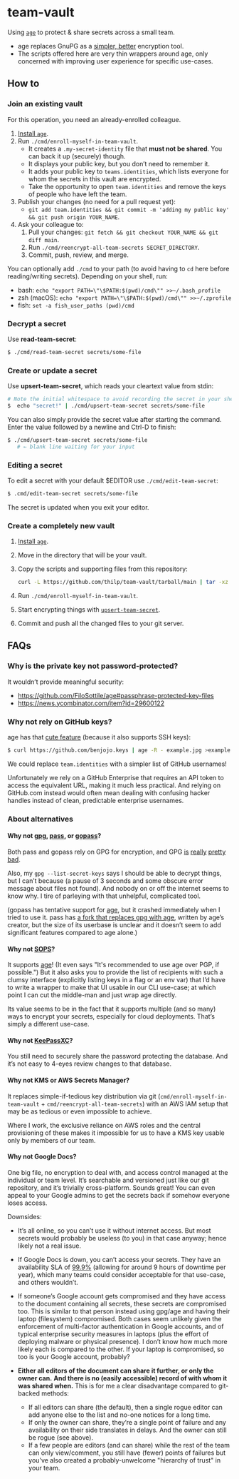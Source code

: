 # team-vault

Using [`age`][age] to protect & share secrets across a small team.

[age]: https://github.com/FiloSottile/age

- age replaces GnuPG as a [simpler, better](#why-not-gpg-pass-or-gopass) encryption tool.
- The scripts offered here are very thin wrappers around age,
    only concerned with improving user experience for specific use-cases.

## How to

### Join an existing vault

For this operation, you need an already-enrolled colleague.

1. [Install `age`](https://github.com/FiloSottile/age#installation).
2. Run `./cmd/enroll-myself-in-team-vault`.
    - It creates a `.my-secret-identity` file that **must not be shared**.
        You can back it up (securely) though.
    - It displays your public key, but you don’t need to remember it.
    - It adds your public key to `teams.identities`, which lists everyone
        for whom the secrets in this vault are encrypted.
    - Take the opportunity to open `team.identities` and remove
        the keys of people who have left the team.
3. Publish your changes (no need for a pull request yet):
    - `git add team.identities && git commit -m 'adding my public key' && git push origin YOUR_NAME`.
4. Ask your colleague to:
    1. Pull your changes: `git fetch && git checkout YOUR_NAME && git diff main`.
    2. Run `./cmd/reencrypt-all-team-secrets SECRET_DIRECTORY`.
    3. Commit, push, review, and merge.

You can optionally add `./cmd` to your path
(to avoid having to `cd` here before reading/writing secrets).
Depending on your shell, run:

- bash: `echo "export PATH=\"\$PATH:$(pwd)/cmd\"" >>~/.bash_profile`
- zsh (macOS): `echo "export PATH=\"\$PATH:$(pwd)/cmd\"" >>~/.zprofile`
- fish: `set -a fish_user_paths (pwd)/cmd`

### Decrypt a secret

Use **read-team-secret**:

```bash
$ ./cmd/read-team-secret secrets/some-file
```

### Create or update a secret

Use **upsert-team-secret**, which reads your cleartext value from stdin:

```bash
# Note the initial whitespace to avoid recording the secret in your shell history.
$  echo "secret!" | ./cmd/upsert-team-secret secrets/some-file
```

You can also simply provide the secret value after starting the command.
Enter the value followed by a newline and Ctrl-D to finish:

```bash
$ ./cmd/upsert-team-secret secrets/some-file
   # ← blank line waiting for your input
```

### Editing a secret

To edit a secret with your default $EDITOR use `./cmd/edit-team-secret`:

```bash
$ .cmd/edit-team-secret secrets/some-file
```

The secret is updated when you exit your editor.


### Create a completely new vault

1. [Install `age`](https://github.com/FiloSottile/age#installation).
2. Move in the directory that will be your vault.
3. Copy the scripts and supporting files from this repository:

    ```bash
    curl -L https://github.com/thilp/team-vault/tarball/main | tar -xz --strip-components=1
    ```

4. Run `./cmd/enroll-myself-in-team-vault`.
4. Start encrypting things with [`upsert-team-secret`](#create-or-update-a-secret).
5. Commit and push all the changed files to your git server.

## FAQs

### Why is the private key not password-protected?

It wouldn’t provide meaningful security:

- https://github.com/FiloSottile/age#passphrase-protected-key-files
- https://news.ycombinator.com/item?id=29600122

### Why not rely on GitHub keys?

[githubkeys]: https://github.com/FiloSottile/age#encrypting-to-a-github-user

age has that [cute feature][githubkeys] (because it also supports SSH keys):

```bash
$ curl https://github.com/benjojo.keys | age -R - example.jpg >example.jpg.age
```

We could replace `team.identities` with a simpler list of GitHub usernames!

Unfortunately we rely on a GitHub Enterprise that requires an API token to
access the equivalent URL, making it much less practical.
And relying on GitHub.com instead would often mean dealing with confusing
hacker handles instead of clean, predictable enterprise usernames.

### About alternatives

#### Why not [gpg][], [pass][], or [gopass][]?

[gpg]: https://gnupg.org/
[pass]: https://www.passwordstore.org/
[gopass]: https://github.com/gopasspw/gopass

Both pass and gopass rely on GPG for encryption, and GPG [is][schneier]
[really][latacora] [pretty][signify] [bad][green].

[schneier]: https://www.schneier.com/blog/archives/2016/12/giving_up_on_pg.html
[latacora]: https://latacora.micro.blog/2019/07/16/the-pgp-problem.html#encrypting-files
[signify]: https://www.openbsd.org/papers/bsdcan-signify.html
[green]: https://blog.cryptographyengineering.com/2014/08/13/whats-matter-with-pgp/

Also, my `gpg --list-secret-keys` says I should be able to decrypt things,
but I can’t because (a pause of 3 seconds and some obscure error message about
files not found). And nobody on or off the internet seems to know why.
I tire of parleying with that unhelpful, complicated tool.

(gopass has tentative support for [age][], but it crashed immediately when I
tried to use it.
pass has [a fork that replaces gpg with age][passage], written by age’s creator,
but the size of its userbase is unclear and it doesn’t seem to add significant
features compared to age alone.)

[passage]: https://github.com/FiloSottile/passage

#### Why not [SOPS][]?

[sops]: https://github.com/mozilla/sops

It supports [age][]!
(It even says "It's recommended to use age over PGP, if possible.")
But it also asks you to provide the list of recipients with such a clumsy
interface (explicitly listing keys in a flag or an env var) that I’d have to
write a wrapper to make that UI usable in our CLI use-case; at which point I
can cut the middle-man and just wrap age directly.

Its value seems to be in the fact that it supports multiple (and so many) ways
to encrypt your secrets, especially for cloud deployments.
That’s simply a different use-case.

#### Why not [KeePassXC][]?

[keepassxc]: https://keepassxc.org/

You still need to securely share the password protecting the database.
And it’s not easy to 4-eyes review changes to that database.

#### Why not KMS or AWS Secrets Manager?

It replaces simple-if-tedious key distribution via git
(`cmd/enroll-myself-in-team-vault` + `cmd/reencrypt-all-team-secrets`)
with an AWS IAM setup that may be as tedious or even impossible to achieve.

Where I work, the exclusive reliance on AWS roles and the central provisioning
of these makes it impossible for us to have a KMS key usable only by members of
our team.

#### Why not Google Docs?

One big file, no encryption to deal with, and access control managed at the
individual or team level.
It’s searchable and versioned just like our git repository, and it’s trivially
cross-platform.
Sounds great!
You can even appeal to your Google admins to get the secrets back if somehow
everyone loses access.

Downsides:

- It’s all online, so you can’t use it without internet access.
    But most secrets would probably be useless (to you) in that case anyway;
    hence likely not a real issue.
- If Google Docs is down, you can’t access your secrets.
    They have an availability SLA of [99.9%][google-sla]
    (allowing for around 9 hours of downtime per year), which many teams could
    consider acceptable for that use-case, and others wouldn’t.
- If someone’s Google account gets compromised and they have access to the
    document containing all secrets, these secrets are compromised too.
    This is similar to that person instead using gpg/age and having their
    laptop (filesystem) compromised.
    Both cases seem unlikely given the enforcement of multi-factor
    authentication in Google accounts, and of typical enterprise security
    measures in laptops (plus the effort of deploying malware or physical presence).
    I don’t know how much more likely each is compared to the other.
    If your laptop is compromised, so too is your Google account, probably?
- **Either all editors of the document can share it further, or only the owner can.**
    **And there is no (easily accessible) record of with whom it was shared when.**
    This is for me a clear disadvantage compared to git-backed methods:

    - If all editors can share (the default), then a single rogue editor
      can add anyone else to the list and no-one notices for a long time.
    - If only the owner can share, they’re a single point of failure and
      any availability on their side translates in delays.
      And the owner can still be rogue (see above).
    - If a few people are editors (and can share) while the rest of the
      team can only view/comment, you still have (fewer) points of failures
      but you’ve also created a probably-unwelcome "hierarchy of trust" in
      your team.

[google-sla]: https://workspace.google.com/terms/sla.html
